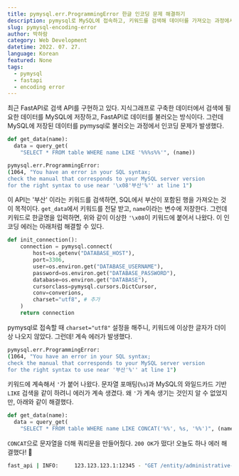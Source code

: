 ```yaml
---
title: pymysql.err.ProgrammingError 한글 인코딩 문제 해결하기
description: pymysql로 MySQL에 접속하고, 키워드를 검색해 데이터를 가져오는 과정에서 한글 인코딩 에러가 발생했다. pymysql로 데이터베이스에 접속할 때 인코딩 에러가 나지 않는 방법을 알아보자.
slug: pymysql-encoding-error
author: 박하람
category: Web Development
datetime: 2022. 07. 27.
language: Korean
featured: None
tags:
  - pymysql
  - fastapi
  - encoding error
---
```


최근 FastAPI로 검색 API를 구현하고 있다. 지식그래프로 구축한 데이터에서 검색에 필요한 데이터를 MySQL에 저장하고, FastAPI로 데이터를 불러오는 방식이다. 그런데 MySQL에 저장된 데이터를 pymysql로 불러오는 과정에서 인코딩 문제가 발생했다.

```py
def get_data(name):
  data = query_get(
    "SELECT * FROM table WHERE name LIKE '%%%s%%'", (name))
```

```bash
pymysql.err.ProgrammingError:
(1064, "You have an error in your SQL syntax;
check the manual that corresponds to your MySQL server version
for the right syntax to use near '\x08'부산'%'' at line 1")
```

이 API는 '부산' 이라는 키워드를 검색하면, SQL에서 부산이 포함된 행을 가져오는 것이 목적이다. `get_data`에서 키워드를 전달 받고, `name`이라는 변수에 저장한다. 그런데 키워드로 한글명을 입력하면, 위와 같이 이상한 `'\x08`이 키워드에 붙어서 나왔다. 이 인코딩 에러는 아래처럼 해결할 수 있다.

```py
def init_connection():
    connection = pymysql.connect(
        host=os.getenv("DATABASE_HOST"),
        port=3306,
        user=os.environ.get("DATABASE_USERNAME"),
        password=os.environ.get("DATABASE_PASSWORD"),
        database=os.environ.get("DATABASE"),
        cursorclass=pymysql.cursors.DictCursor,
        conv=converions,
        charset="utf8", # 추가
    )
    return connection
```

pymysql로 접속할 때 `charset="utf8"` 설정을 해주니, 키워드에 이상한 글자가 더이상 나오지 않았다. 그런데! 계속 에러가 발생했다.

```bash
pymysql.err.ProgrammingError:
(1064, "You have an error in your SQL syntax;
check the manual that corresponds to your MySQL server version
for the right syntax to use near '부산'%'' at line 1")
```

키워드에 계속해서 `'`가 붙어 나왔다. 문자열 포매팅(`%s`)과 MySQL의 와일드카드 기반 `LIKE` 검색을 같이 하려니 에러가 계속 생겼다. 왜 `'`가 계속 생기는 것인지 알 수 없었지만, 아래와 같이 해결했다.

```py
def get_data(name):
  data = query_get(
    "SELECT * FROM table WHERE name LIKE CONCAT('%%', %s, '%%')", (name))
```

`CONCAT`으로 문자열을 더해 쿼리문을 만들어줬다. `200 OK`가 떴다! 오늘도 하나 에러 해결했다! 🥰

```bash
fast_api | INFO:     123.123.123.1:12345 - "GET /entity/administrative-division-name/search?name=%EB%B6%80%EC%82%B0 HTTP/1.1" 200 OK
```
